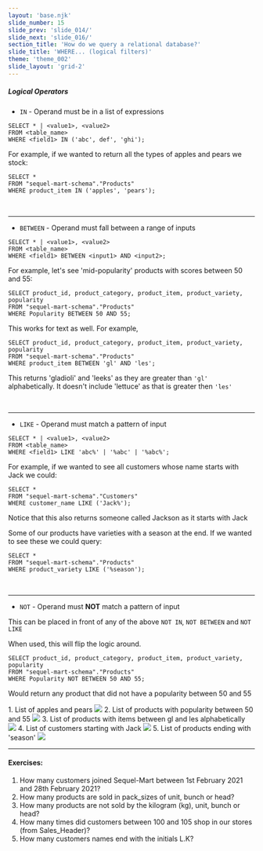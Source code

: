 ```yaml
---
layout: 'base.njk'
slide_number: 15
slide_prev: 'slide_014/'
slide_next: 'slide_016/'
section_title: 'How do we query a relational database?'
slide_title: 'WHERE... (logical filters)'
theme: 'theme_002'
slide_layout: 'grid-2'
---
```


<section class="slide__text">

##### Logical Operators
- `IN` - <span>Operand must be in a list of expressions</span>
```
SELECT * | <value1>, <value2>
FROM <table_name>
WHERE <field1> IN ('abc', def', 'ghi');
```

For example, if we wanted to return all the types of apples and pears we stock:
```
SELECT *
FROM "sequel-mart-schema"."Products"
WHERE product_item IN ('apples', 'pears');
```
<br />
<hr />

- `BETWEEN` - <span>Operand must fall between a range of inputs</span>
```
SELECT * | <value1>, <value2>
FROM <table_name>
WHERE <field1> BETWEEN <input1> AND <input2>;
```

For example, let's see 'mid-popularity' products with scores between 50 and 55:
```
SELECT product_id, product_category, product_item, product_variety, popularity
FROM "sequel-mart-schema"."Products"
WHERE Popularity BETWEEN 50 AND 55;
```

This works for text as well.  For example,
```
SELECT product_id, product_category, product_item, product_variety, popularity
FROM "sequel-mart-schema"."Products"
WHERE product_item BETWEEN 'gl' AND 'les';
```
This returns 'gladioli' and 'leeks' as they are greater than `'gl'` alphabetically.  It doesn't include 'lettuce' as that is greater then `'les'`

<br />
<hr />

- `LIKE` - <span>Operand must match a pattern of input</span>
```
SELECT * | <value1>, <value2>
FROM <table_name>
WHERE <field1> LIKE 'abc%' | '%abc' | '%abc%';
```

For example, if we wanted to see all customers whose name starts with Jack we could:
```
SELECT *
FROM "sequel-mart-schema"."Customers"
WHERE customer_name LIKE ('Jack%');
```
Notice that this also returns someone called Jackson as it starts with Jack

Some of our products have varieties with a season at the end.  If we wanted to see these we could query:
```
SELECT *
FROM "sequel-mart-schema"."Products"
WHERE product_variety LIKE ('%season');
```

<br />
<hr />

- `NOT` - <span>Operand must **NOT** match a pattern of input</span>

This can be placed in front of any of the above `NOT IN`, `NOT BETWEEN` and `NOT LIKE`

When used, this will flip the logic around.
```
SELECT product_id, product_category, product_item, product_variety, popularity
FROM "sequel-mart-schema"."Products"
WHERE Popularity NOT BETWEEN 50 AND 55;
```
Would return any product that did not have a popularity between 50 and 55

</section>


<section class="slide__images">
    <caption>1. List of apples and pears</caption>
    <img src="{{ '../../images/002_WHERE_Products_Apples_Pears.png' | url }}" />
    <caption>2. List of products with popularity between 50 and 55</caption>
    <img src="{{ '../../images/002_WHERE_Products_Pop_50_55.png' | url }}" />
    <caption>3. List of products with items between gl and les alphabetically</caption>
    <img src="{{ '../../images/002_WHERE_Products_Item_gl_les.png' | url }}" />
    <caption>4. List of customers starting with Jack</caption>
    <img src="{{ '../../images/002_WHERE_Customers_LIKE_Jack.png' | url }}" />
    <caption>5. List of products ending with 'season'</caption>
    <img src="{{ '../../images/002_WHERE_Products_LIKE_Season.png' | url }}" />


</section>


<section class="slide__exercises">

---

  #### Exercises:
1. How many customers joined Sequel-Mart between 1st February 2021 and 28th February 2021?
2. How many products are sold in pack_sizes of unit, bunch or head?
3. How many products are not sold by the kilogram (kg), unit, bunch or head?
4. How many times did customers between 100 and 105 shop in our stores (from Sales_Header)?
5. How many customers names end with the initials L.K?

</section>